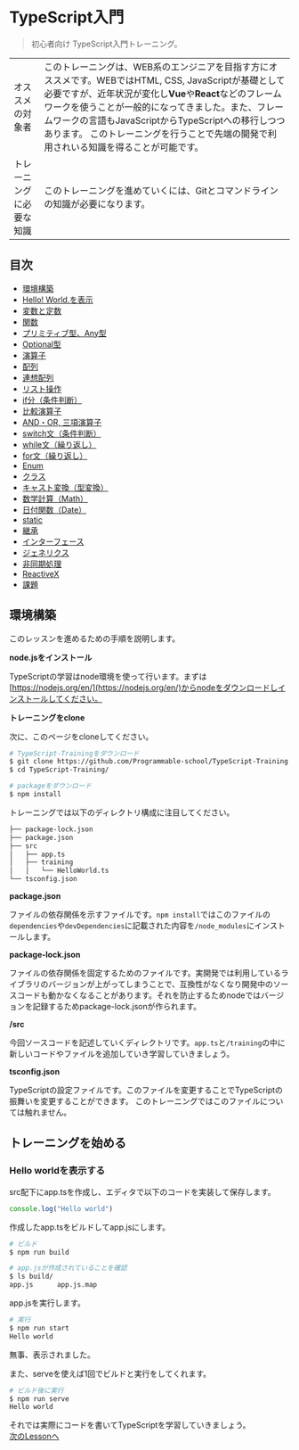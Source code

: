 # TypeScript入門

> 初心者向け TypeScript入門トレーニング。

| | |
|---|---|
|オススメの対象者|このトレーニングは、WEB系のエンジニアを目指す方にオススメです。WEBではHTML, CSS, JavaScriptが基礎として必要ですが、近年状況が変化し**Vue**や**React**などのフレームワークを使うことが一般的になってきました。また、フレームワークの言語もJavaScriptからTypeScriptへの移行しつつあります。 このトレーニングを行うことで先端の開発で利用されいる知識を得ることが可能です。| 
|トレーニングに必要な知識|このトレーニングを進めていくには、Gitとコマンドラインの知識が必要になります。|

## 目次
- [環境構築](https://github.com/Programmable-school/TypeScript-Training#%E6%89%8B%E9%A0%86)
- [Hello! World.を表示](./src/lesson/LessonHelloWorld.ts)
- [変数と定数](./src/lesson/LessonLetConst.ts)
- [関数](./src/lesson/LessonFunction.ts)
- [プリミティブ型、Any型](./src/lesson/LessonPriAny.ts)
- [Optional型](./src/lesson/LessonOptional.ts)
- [演算子](./src/lesson/LessonCalc.ts)
- [配列](./src/lesson/LessonArray.ts)
- [連想配列](./src/lesson/LessonAssociativeArray.ts)
- [リスト操作](./src/lesson/LessonListOperation.ts)
- [if分（条件判断）](./src/lesson/LessonIf.ts)
- [比較演算子](./src/lesson/LessonCompare.ts)
- [AND・OR, 三項演算子](./src/lesson/LessonAndOr.ts)
- [switch文（条件判断）](./src/lesson/LessonSwitch.ts)
- [while文（繰り返し）](./src/lesson/LessonWhile.ts)
- [for文（繰り返し）](./src/lesson/LessonFor.ts)
- [Enum](./src/lesson/LessonEnum.ts)
- [クラス ](./src/lesson/LessonClass.ts)
- [キャスト変換（型変換）](./src/lesson/LessonCast.ts)
- [数学計算（Math）](./src/lesson/LessonMath.ts)
- [日付関数（Date）](./src/lesson/LessonDate.ts)
- [static](./src/lesson/LessonStatic.ts)
- [継承](./src/lesson/LessonInheritance.ts)
- [インターフェース](./src/lesson/LessonInterface.ts)
- [ジェネリクス](./src/lesson/LessonGenerics.ts)
- [非同期処理](./src/lesson/LessonAsyncProcess.ts)
- [ReactiveX](./src/lesson/LessonReactiveX.ts)
- [課題](#課題)
## 環境構築

このレッスンを進めるための手順を説明します。

**node.jsをインストール**

TypeScriptの学習はnode環境を使って行います。まずは[https://nodejs.org/en/](https://nodejs.org/en/)からnodeをダウンロードしインストールしてください。

**トレーニングをclone**

次に、このページをcloneしてください。

```bash
# TypeScript-Trainingをダウンロード
$ git clone https://github.com/Programmable-school/TypeScript-Training.git
$ cd TypeScript-Training/

# packageをダウンロード
$ npm install
```

トレーニングでは以下のディレクトリ構成に注目してください。
```bash
├── package-lock.json
├── package.json
├── src
│   ├── app.ts
│   ├── training
│   │   └── HelloWorld.ts
└── tsconfig.json
```

**package.json**

ファイルの依存関係を示すファイルです。`npm install`ではこのファイルの`dependencies`や`devDependencies`に記載された内容を`/node_modules`にインストールします。

**package-lock.json**

ファイルの依存関係を固定するためのファイルです。実開発では利用しているライブラリのバージョンが上がってしまうことで、互換性がなくなり開発中のソースコードも動かなくなることがあります。それを防止するためnodeではバージョンを記録するためpackage-lock.jsonが作られます。

**/src**

今回ソースコードを記述していくディレクトリです。`app.ts`と`/training`の中に新しいコードやファイルを追加していき学習していきましょう。

**tsconfig.json**

TypeScriptの設定ファイルです。このファイルを変更することでTypeScriptの振舞いを変更することができます。
このトレーニングではこのファイルについては触れません。


## トレーニングを始める

### Hello worldを表示する
src配下にapp.tsを作成し、エディタで以下のコードを実装して保存します。
```typescript
console.log("Hello world")
```

作成したapp.tsをビルドしてapp.jsにします。
```bash
# ビルド
$ npm run build

# app.jsが作成されていることを確認
$ ls build/
app.js		app.js.map
```

app.jsを実行します。
```bash
# 実行
$ npm run start
Hello world
```
無事、表示されました。

また、serveを使えば1回でビルドと実行をしてくれます。
```bash
# ビルド後に実行
$ npm run serve
Hello world
```

それでは実際にコードを書いてTypeScriptを学習していきましょう。<br>
[次のLessonへ](./src/README.md)<br>